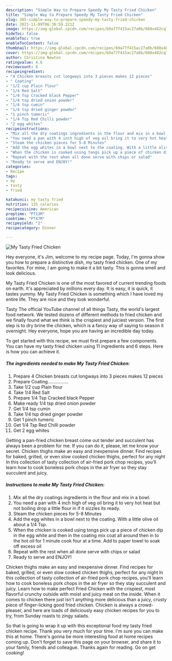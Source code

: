 ```yaml
---
description: "Simple Way to Prepare Speedy My Tasty Fried Chicken"
title: "Simple Way to Prepare Speedy My Tasty Fried Chicken"
slug: 365-simple-way-to-prepare-speedy-my-tasty-fried-chicken
date: 2021-11-09T06:30:59.221Z
image: https://img-global.cpcdn.com/recipes/b9a77f415ac27a0b/680x482cq70/my-tasty-fried-chicken-recipe-main-photo.jpg
hideToc: false
enableToc: true
enableTocContent: false
thumbnail: https://img-global.cpcdn.com/recipes/b9a77f415ac27a0b/680x482cq70/my-tasty-fried-chicken-recipe-main-photo.jpg
cover: https://img-global.cpcdn.com/recipes/b9a77f415ac27a0b/680x482cq70/my-tasty-fried-chicken-recipe-main-photo.jpg
author: Christina Newton
ratingvalue: 4.6
reviewcount: 8
recipeingredient:
- "4 Chicken breasts cut longways into 3 pieces makes 12 pieces"
- " Coating"
- "1/2 cup Plain flour"
- "1/4 Red Salt"
- "1/4 Tsp Cracked black Pepper"
- "1/4 tsp dried onion powder"
- "1/4 tsp cumin"
- "1/4 tsp dried ginger powder"
- "1 pinch tumeric"
- "1/4 Tsp Red Chilli powder"
- "2 egg whites"
recipeinstructions:
- "Mix all the dry coatings ingredients in the flour and mix in a bowl."
- "You need a pan with 4 inch high of veg oil bring it to very hot heat but not boiling drop a little flour in if it sizzles its ready."
- "Steam the chicken pieces for 5-8 Minutes"
- "Add the egg whites in a bowl next to the coating. With a little olive oil about a 1/4 Tsp."
- "When the chicken is cooked using tongs pick up a piece of chicken dip in the egg white and then in the coating mix coat all around then in to the hot oil for 1 minute cook four at a time. Add to paper towel to soak off excess oil"
- "Repeat with the rest when all done serve with chips or salad"
- "Ready to serve and ENJOY!"
categories:
- Recipe
tags:
- my
- tasty
- fried

katakunci: my tasty fried 
nutrition: 135 calories
recipecuisine: American
preptime: "PT13M"
cooktime: "PT47M"
recipeyield: "2"
recipecategory: Dinner

---
```



![My Tasty Fried Chicken](https://img-global.cpcdn.com/recipes/b9a77f415ac27a0b/680x482cq70/my-tasty-fried-chicken-recipe-main-photo.jpg)

Hey everyone, it's Jim, welcome to my recipe page. Today, I'm gonna show you how to prepare a distinctive dish, my tasty fried chicken. One of my favorites. For mine, I am going to make it a bit tasty. This is gonna smell and look delicious.

My Tasty Fried Chicken is one of the most favored of current trending foods on earth. It's appreciated by millions every day. It is easy, it is quick, it tastes yummy. My Tasty Fried Chicken is something which I have loved my entire life. They are nice and they look wonderful.

Tasty The official YouTube channel of all things Tasty, the world&#39;s largest food network. We tested dozens of different methods to fried chicken and we finally found what we think is the crispiest and juiciest version. The first step is to dry brine the chicken, which is a fancy way of saying to season it overnight. Hey everyone, hope you are having an incredible day today.


To get started with this recipe, we must first prepare a few components. You can have my tasty fried chicken using 11 ingredients and 6 steps. Here is how you can achieve it.

<!--inarticleads1-->

##### The ingredients needed to make My Tasty Fried Chicken:

1. Prepare 4 Chicken breasts cut longways into 3 pieces makes 12 pieces
1. Prepare  Coating................
1. Take 1/2 cup Plain flour
1. Take 1/4 Red Salt
1. Prepare 1/4 Tsp Cracked black Pepper
1. Make ready 1/4 tsp dried onion powder
1. Get 1/4 tsp cumin
1. Take 1/4 tsp dried ginger powder
1. Get 1 pinch tumeric
1. Get 1/4 Tsp Red Chilli powder
1. Get 2 egg whites


Getting a pan-fried chicken breast come out tender and succulent has always been a problem for me. If you can do it, please, let me know your secret. Chicken thighs make an easy and inexpensive dinner. Find recipes for baked, grilled, or even slow cooked chicken thighs, perfect for any night In this collection of tasty collection of air-fried pork chop recipes, you&#39;ll learn how to cook boneless pork chops in the air fryer so they stay succulent and juicy. 

<!--inarticleads2-->

##### Instructions to make My Tasty Fried Chicken:

1. Mix all the dry coatings ingredients in the flour and mix in a bowl.
1. You need a pan with 4 inch high of veg oil bring it to very hot heat but not boiling drop a little flour in if it sizzles its ready.
1. Steam the chicken pieces for 5-8 Minutes
1. Add the egg whites in a bowl next to the coating. With a little olive oil about a 1/4 Tsp.
1. When the chicken is cooked using tongs pick up a piece of chicken dip in the egg white and then in the coating mix coat all around then in to the hot oil for 1 minute cook four at a time. Add to paper towel to soak off excess oil
1. Repeat with the rest when all done serve with chips or salad
1. Ready to serve and ENJOY!

Chicken thighs make an easy and inexpensive dinner. Find recipes for baked, grilled, or even slow cooked chicken thighs, perfect for any night In this collection of tasty collection of air-fried pork chop recipes, you&#39;ll learn how to cook boneless pork chops in the air fryer so they stay succulent and juicy. Learn how to make perfect Fried Chicken with the crispiest, most flavorful crunchy outside with moist and juicy meat on the inside. When it comes to chicken there just isn&#39;t anything more delicious than a juicy, crusty piece of finger-licking good fried chicken. Chicken is always a crowd-pleaser, and here are loads of deliciously easy chicken recipes for you to try, from Sunday roasts to zingy salads. 

So that is going to wrap it up with this exceptional food my tasty fried chicken recipe. Thank you very much for your time. I'm sure you can make this at home. There's gonna be more interesting food at home recipes coming up. Don't forget to save this page on your browser, and share it to your family, friends and colleague. Thanks again for reading. Go on get cooking!
